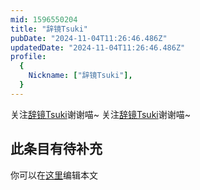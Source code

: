 ```yaml
---
mid: 1596550204
title: "辞镜Tsuki"
pubDate: "2024-11-04T11:26:46.486Z"
updatedDate: "2024-11-04T11:26:46.486Z"
profile:
  {
    Nickname: ["辞镜Tsuki"],
  }
---
```


关注[辞镜Tsuki](https://space.bilibili.com/1596550204)谢谢喵~ 关注[辞镜Tsuki](https://space.bilibili.com/1596550204)谢谢喵~

## 此条目有待补充
你可以在[这里](https://github.com/Yuhanawa/VTuber.ICU-Content/edit/master/v/辞镜Tsuki/index.md)编辑本文
